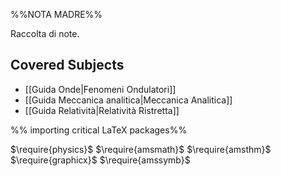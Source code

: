 %%NOTA MADRE%%

Raccolta di note.

##  Covered Subjects
-  [[Guida Onde|Fenomeni Ondulatori]]
-  [[Guida Meccanica analitica|Meccanica Analitica]]
-  [[Guida Relatività|Relatività Ristretta]]


%% importing critical LaTeX packages%%

$\require{physics}$
$\require{amsmath}$
$\require{amsthm}$
$\require{graphicx}$
$\require{amssymb}$
